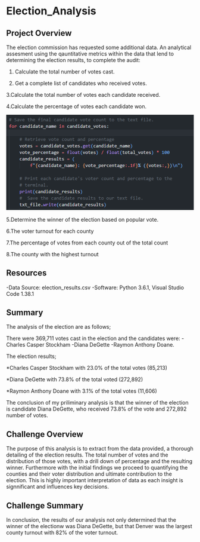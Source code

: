 # Election_Analysis

## Project Overview
  The election commission has requested some additional data. An analytical assesment using the qauntitative metrics within the data that lend to determining the election results, to complete the audit:


  1. Calculate the total number of votes cast.

  2. Get a complete list of candidates who received votes.

  3.Calculate the total number of votes each candidate received.
  
  4.Calculate the percentage of votes each candidate won.
  
  ![Candidate_counts](https://github.com/Jonjos95/Election_Analysis/blob/main/Candidate_counts.png?raw=true)

  5.Determine the winner of the election based on popular vote.

  6.The voter turnout for each county

  7.The percentage of votes from each county out of the total count

  8.The county with the highest turnout

## Resources
-Data Source: election_results.csv
-Software: Python 3.6.1, Visual Studio Code 1.38.1

## Summary

The analysis of the election are as follows;

There were 369,711 votes cast in the election and the candidates were: 
  -Charles Casper Stockham
  -Diana DeGette 
  -Raymon Anthony Doane.

The election results;

  *Charles Casper Stockham with 23.0% of the total votes (85,213)

  *Diana DeGette with 73.8% of the total voted (272,892)
  
  *Raymon Anthony Doane with 3.1% of the total votes (11,606)

The conclusion of my priliminary analysis is that the winner of the election is candidate Diana DeGette, who received 73.8% of the vote and 272,892 number of votes.

## Challenge Overview

The purpose of this analysis is to extract from the data provided, a thorough detailing of the election results. The total number of votes and the distribution of those votes, with a drill down of percentage and the resulting winner. Furthermore with the initial findings we proceed to quantifying the counties and their voter distribution and ultimate contribution to the election. This is highly important interpretation of data as each insight is signnificant and influences key decisions.

## Challenge Summary

In conclusion, the results of our analysis not only determined that the winner of the electionw was Diana DeGette, but that Denver was the largest county turnout with 82% of the voter turnout.
